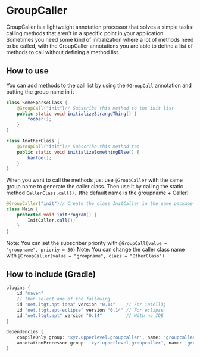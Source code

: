 # GroupCaller
GroupCaller is a lightweight annotation processor that solves a simple tasks:
calling methods that aren't in a specific point in your application.
<br>Sometimes you need some kind of initialization where a lot of methods need to be called,
with the GroupCaller annotations you are able to define a list of methods to call without defining a method list.

## How to use
You can add methods to the call list by using the `@GroupCall` annotation and putting the group name in it
```java
class SomeSparseClass {
    @GroupCall("init")// Subscribe this method to the init list
    public static void initializeStrangeThing() {
        foobar();
    }
}

class AnotherClass {
    @GroupCall("init")// Subscribe this method too
    public static void initializeSomethingElse() {
        barfoo();
    }
}
```
When you want to call the methods just use `@GroupCaller` with the same group name to generate the caller class.
Then use it by calling the static method `CallerClass.call();` (the default name is the groupname + Caller)

```java
@GroupCaller("init")// Create the class InitCaller in the same package
class Main {
    protected void initProgram() {
        InitCaller.call();
    }
}
```
Note: You can set the subscriber priority with `@GroupCall(value = "groupname", prioriy = 50)`
Note: You can change the caller class name with `@GroupCaller(value = "groupname", clazz = "OtherClass")`

## How to include (Gradle)
```groovy
plugins {
    id "maven"
    // Then select one of the following
    id "net.ltgt.apt-idea" version "0.14"    // For intellij
    id "net.ltgt.apt-eclipse" version "0.14" // For eclipse
    id "net.ltgt.apt" version "0.14"         // With no IDE
}

dependencies {
    compileOnly group: 'xyz.upperlevel.groupcaller', name: 'groupcaller', version: '1.0'
    annotationProcessor group: 'xyz.upperlevel.groupcaller', name: 'groupcaller', version: '1.0'
}
```